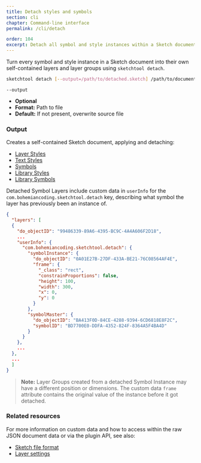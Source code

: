 ```yaml
---
title: Detach styles and symbols
section: cli
chapter: Command-line interface
permalink: /cli/detach

order: 104
excerpt: Detach all symbol and style instances within a Sketch document.
---
```


Turn every symbol and style instance in a Sketch document into their own self-contained layers and layer groups using `sketchtool detach`.

```sh
sketchtool detach [--output=/path/to/detached.sketch] /path/to/document.sketch
```

`--output`

- **Optional**
- **Format:** Path to file
- **Default:** If not present, overwrite source file

### Output

Creates a self-contained Sketch document, applying and detaching:

- [Layer Styles](https://www.sketch.com/docs/styling/shared-styles/)
- [Text Styles](https://www.sketch.com/docs/text/text-styles/)
- [Symbols](https://www.sketch.com/docs/symbols/)
- [Library Styles](https://www.sketch.com/docs/libraries/library-styles)
- [Library Symbols](https://www.sketch.com/docs/libraries/library-symbols)

Detached Symbol Layers include custom data in `userInfo` for the `com.bohemiancoding.sketchtool.detach` key, describing what symbol the layer has previously been an instance of.

```json
{
  "layers": [
  {
    "do_objectID": "99486339-89A6-4395-BC9C-4A4A606F2D18",
    ...
    "userInfo": {
      "com.bohemiancoding.sketchtool.detach": {
        "symbolInstance": {
          "do_objectID": "0A01E27B-27DF-433A-BE21-76C08564AF4E",
          "frame": {
            "_class": "rect",
            "constrainProportions": false,
            "height": 100,
            "width": 300,
            "x": 0,
            "y": 0
          }
        },
        "symbolMaster": {
          "do_objectID": "BA413F0D-84CE-4288-9394-6CD6818E8F2C",
          "symbolID": "BD7700E0-DDFA-4352-824F-8364A5F4BA4D"
        }
      }
    },
    ...
  },
  ...
  ]
}
```

> **Note:** Layer Groups created from a detached Symbol Instance may have a different position or dimensions. The custom data `frame` attribute contains the original value of the instance before it got detached.

### Related resources

For more information on custom data and how to access within the raw JSON document data or via the plugin API, see also:

- [Sketch file format](/file-format/)
- [Layer settings](/reference/api/#get-a-layer-setting)
